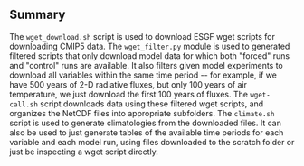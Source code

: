 Summary
-------

The `wget_download.sh` script is used to download ESGF wget scripts for downloading
CMIP5 data. The `wget_filter.py` module is used to generated filtered scripts
that only download model data for which both "forced" runs and "control" runs are
available. It also filters given model experiments to download all variables within the
same time period -- for example, if we have 500 years of 2-D radiative fluxes, but only
100 years of air temperature, we just download the first 100 years of fluxes. The
`wget-call.sh` script downloads data using these filtered wget scripts, and organizes
the NetCDF files into appropriate subfolders. The `climate.sh` script is used to
generate climatologies from the downloaded files. It can also be used to just generate
tables of the available time periods for each variable and each model run, using files
downloaded to the scratch folder or just be inspecting a wget script directly.
<!-- The `clean.sh` script is used to delete accidentally downloaded NetCDF files. -->
